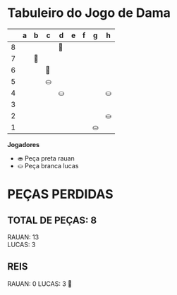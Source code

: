 # Tabuleiro do Jogo de Dama

|   | a | b | c | d | e | f | g | h |
|---|---|---|---|---|---|---|---|---|
| 8 |  |  |  |  👑|   |  |   |  |
| 7 |  |  👑 |  |  |  |   |  |   |
| 6 |   |   | 👑  |  |   |  |   |
| 5 |   |   | ⛀  |   |   |   |  |   |
| 4 |   |   |   | ⛀  |  |   |   | ⛀  |
| 3 |   |   |   |   |  |   |   |   |
| 2 |  |  |   |  |   |  |   | ⛀ |
| 1 |  |   |  |   |  |   | ⛀ |   |

**Jogadores**

- ⛂ Peça preta rauan
- ⛀ Peça branca lucas

# PEÇAS PERDIDAS
## TOTAL DE PEÇAS: 8
RAUAN: 13                                 
LUCAS: 3

## REIS
RAUAN: 0
LUCAS: 3 👑
